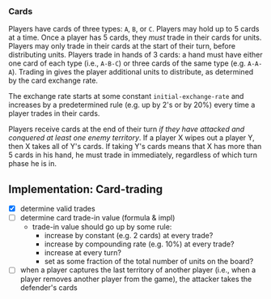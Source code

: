 ### Cards
Players have cards of three types: `A`, `B`, or `C`.  Players may hold up to 5 cards at a time.  Once a player has 5 cards, they *must* trade in their cards for units.  Players may only trade in their cards at the start of their turn, before distributing units.  Players trade in hands of 3 cards: a hand must have either one card of each type (i.e., `A-B-C`) or three cards of the same type (e.g. `A-A-A`).  Trading in gives the player additional units to distribute, as determined by the card exchange rate.

The exchange rate starts at some constant `initial-exchange-rate` and increases by a predetermined rule (e.g. up by 2's or by 20%) every time a player trades in their cards.

Players receive cards at the end of their turn *if they have attacked and conquered at least one enemy territory*.
If a player X wipes out a player Y, then X takes all of Y's cards.
If taking Y's cards means that X has more than 5 cards in his hand, he must trade in immediately, regardless of which turn phase he is in.

## Implementation: Card-trading
- [x] determine valid trades
- [ ] determine card trade-in value (formula & impl)
  - trade-in value should go up by some rule:
    - increase by constant (e.g. 2 cards) at every trade?
    - increase by compounding rate (e.g. 10%) at every trade?
    - increase at every turn?
    - set as some fraction of the total number of units on the board?
- [ ] when a player captures the last territory of another player (i.e., when a player removes another player from the game), the attacker takes the defender's cards
